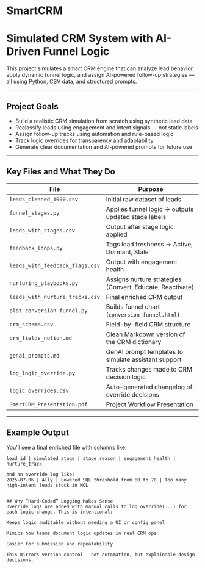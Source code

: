 # SmartCRM


# Simulated CRM System with AI-Driven Funnel Logic

This project simulates a smart CRM engine that can analyze lead behavior, apply dynamic funnel logic, and assign AI-powered follow-up strategies — all using Python, CSV data, and structured prompts.

---

## Project Goals

- Build a realistic CRM simulation from scratch using synthetic lead data
- Reclassify leads using engagement and intent signals — not static labels
- Assign follow-up tracks using automation and rule-based logic
- Track logic overrides for transparency and adaptability
- Generate clear documentation and AI-powered prompts for future use

---

## Key Files and What They Do

| File | Purpose |
|------|---------|
| `leads_cleaned_1000.csv` | Initial raw dataset of leads |
| `funnel_stages.py` | Applies funnel logic → outputs updated stage labels |
| `leads_with_stages.csv` | Output after stage logic applied |
| `feedback_loops.py` | Tags lead freshness → Active, Dormant, Stale |
| `leads_with_feedback_flags.csv` | Output with engagement health |
| `nurturing_playbooks.py` | Assigns nurture strategies (Convert, Educate, Reactivate) |
| `leads_with_nurture_tracks.csv` | Final enriched CRM output |
| `plot_conversion_funnel.py` | Builds funnel chart (`conversion_funnel.html`) |
| `crm_schema.csv` | Field-by-field CRM structure |
| `crm_fields_notion.md` | Clean Markdown version of the CRM dictionary |
| `genai_prompts.md` | GenAI prompt templates to simulate assistant support |
| `log_logic_override.py` | Tracks changes made to CRM decision logic |
| `logic_overrides.csv` | Auto-generated changelog of override decisions |
| `SmartCRM_Presentation.pdf` | Project Workflow Presentation |


---

## Example Output

You’ll see a final enriched file with columns like:

```plaintext
lead_id | simulated_stage | stage_reason | engagement_health | nurture_track

And an override log like:
2025-07-06 | Ally | Lowered SQL threshold from 80 to 70 | Too many high-intent leads stuck in MQL


## Why “Hard-Coded” Logging Makes Sense
Override logs are added with manual calls to log_override(...) for each logic change. This is intentional:

Keeps logic auditable without needing a UI or config panel

Mimics how teams document logic updates in real CRM ops

Easier for submission and repeatability

This mirrors version control — not automation, but explainable design decisions.
